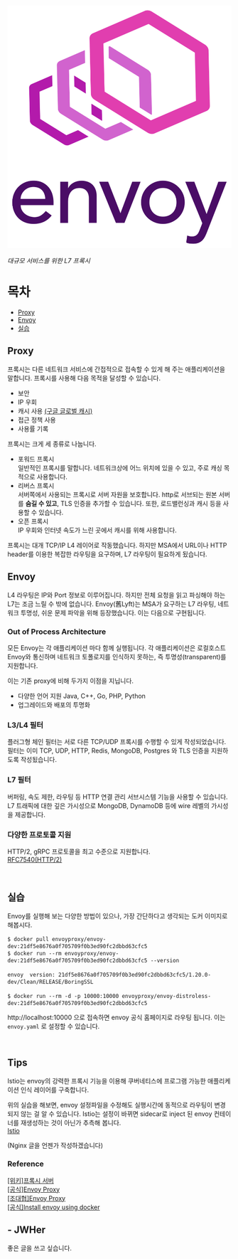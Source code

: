 
<!-- more -->

<p align="center">
<img src="/assets/logos/envoy-proxy.svg" style="max-height: 40vh;"/>
</p>
 
*대규모 서비스를 위한 L7 프록시*  

# 목차
* [Proxy](#proxy)
* [Envoy](#envoy)
* [실습](#실습)

## Proxy

프록시는 다른 네트워크 서비스에 간접적으로 접속할 수 있게 해 주는 애플리케이션을 말합니다.
프록시를 사용해 다음 목적을 달성할 수 있습니다.
* 보안
* IP 우회
* 캐시 사용 [(구글 글로벌 캐시)](https://netmanias.com/ko/post/blog/5457/dns-google-google-global-cache-kt-ott-video-streaming-youtube/google-global-cache-ggc-work-flow-for-youtube-part-1-kt-case)
* 접근 정책 사용
* 사용률 기록

프록시는 크게 세 종류로 나눕니다.
* 포워드 프록시  
일반적인 프록시를 말합니다. 네트워크상에 어느 위치에 있을 수 있고, 
주로 캐싱 목적으로 사용합니다.
* 리버스 프록시  
서버쪽에서 사용되는 프록시로 서버 자원을 보호합니다.
http로 서브되는 원본 서버를 **숨길 수 있고**, TLS 인증을 추가할 수 있습니다.
또한, 로드밸런싱과 캐시 등을 사용할 수 있습니다.
* 오픈 프록시  
IP 우회와 인터넷 속도가 느린 곳에서 캐시를 위해 사용합니다.
  
프록시는 대개 TCP/IP L4 레이어로 작동했습니다.
하지만 MSA에서 URL이나 HTTP header를 이용한 복잡한 라우팅을 요구하며,
L7 라우팅이 필요하게 됬습니다.

## Envoy
L4 라우팅은 IP와 Port 정보로 이루어집니다. 하지만 전체 요청을 읽고 파싱해야 하는 L7는 조금 느릴 수 밖에 없습니다.
Envoy(舊Lyft)는 MSA가 요구하는 L7 라우팅, 네트워크 투명성, 쉬운 문제 파악을 위해 등장했습니다.
이는 다음으로 구현됩니다.

### Out of Process Architecture
모든 Envoy는 각 애플리케이션 마다 함께 실행됩니다.
각 애플리케이션은 로컬호스트 Envoy와 통신하며 네트워크 토폴로지를 인식하지 못하는,
즉 투명성(transparent)를 지원합니다.

이는 기존 proxy에 비해 두가지 이점을 지닙니다.
* 다양한 언어 지원 Java, C++, Go, PHP, Python
* 업그레이드와 배포의 투명화

### L3/L4 필터
플러그형 체인 필터는 서로 다른 TCP/UDP 프록시를 수행할 수 있게 작성되었습니다.
필터는 이미 TCP, UDP, HTTP, Redis, MongoDB, Postgres 와 TLS 인증을 지원하도록 작성됬습니다.

### L7 필터
버퍼링, 속도 제한, 라우팅 등 HTTP 연결 관리 서브시스템 기능을 사용할 수 있습니다.
L7 트래픽에 대한 깊은 가시성으로 MongoDB, DynamoDB 등에 wire 레벨의 가시성을 제공합니다.

### 다양한 프로토콜 지원
HTTP/2, gRPC 프로토콜을 최고 수준으로 지원합니다.  
[RFC7540(HTTP/2)](https://www.ietf.org/rfc/rfc7540.html)  

<br/>

## 실습
Envoy를 실행해 보는 다양한 방법이 있으나, 가장 간단하다고 생각되는 도커 이미지로 해봅시다.
```shell
$ docker pull envoyproxy/envoy-dev:21df5e8676a0f705709f0b3ed90fc2dbbd63cfc5
$ docker run --rm envoyproxy/envoy-dev:21df5e8676a0f705709f0b3ed90fc2dbbd63cfc5 --version

envoy  version: 21df5e8676a0f705709f0b3ed90fc2dbbd63cfc5/1.20.0-dev/Clean/RELEASE/BoringSSL

$ docker run --rm -d -p 10000:10000 envoyproxy/envoy-distroless-dev:21df5e8676a0f705709f0b3ed90fc2dbbd63cfc5
```

http://localhost:10000 으로 접속하면 envoy 공식 홈페이지로 라우팅 됩니다.
이는 `envoy.yaml` 로 설정할 수 있습니다.
    
<br/>

## Tips

Istio는 envoy의 강력한 프록시 기능을 이용해 쿠버네티스에 프로그램 가능한 애플리케이션 인식 레이어를 구축합니다.

위의 실습을 해보면, envoy 설정파일을 수정해도 실행시간에 동적으로 라우팅이 변경되지 않는 걸 알 수 있습니다.
Istio는 설정이 바뀌면 sidecar로 inject 된 envoy 컨테이너를 재생성하는 것이 아닌가 추측해 봅니다.  
[Istio](https://jwher.github.io/istio)  

(Nginx 글을 언젠가 작성하겠습니다)  

### Reference  

[[위키]프록시 서버](https://ko.wikipedia.org/wiki/%ED%94%84%EB%A1%9D%EC%8B%9C_%EC%84%9C%EB%B2%84)  
[[공식]Envoy Proxy](https://www.envoyproxy.io/)  
[[조대협]Envoy Proxy](https://bcho.tistory.com/1253)  
[[공식]Install envoy using docker](https://www.envoyproxy.io/docs/envoy/latest/start/install#install-envoy-using-docker)  

## - JWHer  
좋은 글을 쓰고 싶습니다.

<!-- update log -->
<!--
본문에 추가할 내용을 적는다.
구글캐시서버 https://www.clien.net/service/board/lecture/12089144

https://gruuuuu.github.io/cloud/envoy-proxy/
https://zetawiki.com/wiki/Envoy_%ED%94%84%EB%A1%9D%EC%8B%9C
https://www.popit.kr/%EB%82%98%EB%A7%8C-%EB%AA%A8%EB%A5%B4%EA%B3%A0-%EC%9E%88%EB%8D%98-http2/
-->
